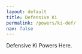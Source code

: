 ```yaml
---
layout: default
title: Defensive Ki
permalink: /powers/ki-def/
nav: false
---
```


Defensive Ki Powers Here.